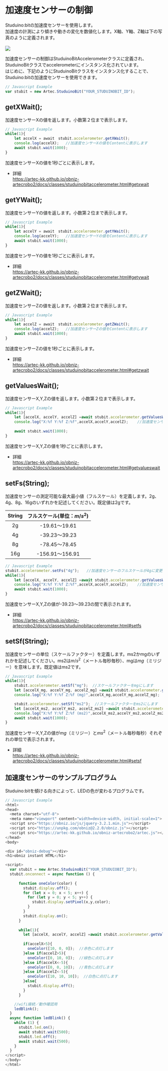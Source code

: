 # 加速度センサーの制御
Studuino:bitの加速度センサーを使用します。</br>
加速度の計測により傾きや動きの変化を数値化します。X軸、Y軸、Z軸は下の写真のように定義されます。</br></br>
![](https://i.imgur.com/cNlPIDt.jpg)



加速度センサーの制御はStuduinoBitAccelerometerクラスに定義され、StuduinoBitクラスでaccelerometerにインスタンス化されています。</br>
はじめに、下記のようにStuduinoBitクラスをインスタンス化することで、Studuino:bitの加速度センサーを使用できます。
```Javascript
// Javascript Example
var stubit = new Artec.StuduinoBit("YOUR_STUDUINOBIT_ID");
```

## getXWait();

加速度センサーXの値を返します。小数第２位まで表示します。

```Javascript
// Javascript Example
while(1){
    let accelX = await　stubit.accelerometer.getXWait();
    console.log(accelX);   //加速度センサーXの値をContentに表示します
    await stubit.wait(1000);
}
```
加速度センサーXの値を1秒ごとに表示します。
* 詳細<br/>
https://artec-kk.github.io/obniz-artecrobo2/docs/classes/studuinobitaccelerometer.html#getxwait

## getYWait();
加速度センサーYの値を返します。小数第２位まで表示します。

```Javascript
// Javascript Example
while(1){
    let accelY = await　stubit.accelerometer.getYWait();
    console.log(accelY);   //加速度センサーYの値をContentに表示します
    await stubit.wait(1000);
}
```
加速度センサーYの値を1秒ごとに表示します。
* 詳細<br/>
https://artec-kk.github.io/obniz-artecrobo2/docs/classes/studuinobitaccelerometer.html#getywait

## getZWait();
加速度センサーZの値を返します。小数第２位まで表示します。
```Javascript
// Javascript Example
while(1){
    let accelZ = await　stubit.accelerometer.getZWait();
    console.log(accelZ);   //加速度センサーZの値をContentに表示します
    await stubit.wait(1000);
}
```
加速度センサーZの値を1秒ごとに表示します。
* 詳細<br/>
https://artec-kk.github.io/obniz-artecrobo2/docs/classes/studuinobitaccelerometer.html#getzwait


## getValuesWait();

加速度センサーX,Y,Zの値を返します。小数第２位まで表示します。

```Javascript
// Javascript Example
while(1){
    let [accelX, accelY, accelZ] =await stubit.accelerometer.getValuesWait();
    console.log("X:%f Y:%f Z:%f",accelX,accelY,accelZ);    //加速度センサーの値をContentに表示します
    
    await stubit.wait(1000);
}
```
加速度センサーX,Y,Zの値を1秒ごとに表示します。
* 詳細<br/>
https://artec-kk.github.io/obniz-artecrobo2/docs/classes/studuinobitaccelerometer.html#getvalueswait

## setFs(String);
加速度センサーの測定可能な最大最小値（フルスケール）を定義します。2g、4g、8g、16gのいずれかを記述してください。既定値は2gです。<br/>


| String |      フルスケール(単位：$m/s^2$)     |
|:------:|:-------------:|
|   2g   | -19.61～19.61 |
|   4g   | -39.23～39.23 |
|   8g   | -78.45～78.45 |
|   16g   | -156.91～156.91 |
```Javascript
// Javascript Example
stubit.accelerometer.setFs("4g");　　//加速度センサーのフルスケールが4gに変更されます
while(1){
    let [accelX, accelY, accelZ] =await stubit.accelerometer.getValuesWait();　//加速度センサーX,Y,Zの値を取得します
    console.log("X:%f Y:%f Z:%f",accelX,accelY,accelZ);    //加速度センサーの値をContentに表示します
    await stubit.wait(1000);
}
```
加速度センサーX,Y,Zの値が-39.23～39.23の間で表示されます。
* 詳細<br/>
https://artec-kk.github.io/obniz-artecrobo2/docs/classes/studuinobitaccelerometer.html#setfs


## setSf(String);
加速度センサーの単位（スケールファクター）を定義します。ms2かmgのいずれかを記述してください。ms2は$m/s^2$（メートル毎秒毎秒）、mgは$mg$（ミリジー）を意味します。既定値はms2です。<br/>
```Javascript
// Javascript Example
while(1){
    stubit.accelerometer.setSf("mg");  //スケールファクターをmgにします
    let [accelX_mg, accelY_mg, accelZ_mg] =await stubit.accelerometer.getValuesWait();  //加速度センサーX,Y,Zの値を取得します
    console.log("X:%f Y:%f Z:%f (mg)",accelX_mg,accelY_mg,accelZ_mg);　//加速度センサーの値をContentに表示します

    stubit.accelerometer.setSf("ms2");  //スケールファクターをms2にします
    let [accelX_ms2, accelY_ms2, accelZ_ms2] =await stubit.accelerometer.getValuesWait();  //加速度センサーX,Y,Zの値を取得します
    console.log("X:%f Y:%f Z:%f (ms2)",accelX_ms2,accelY_ms2,accelZ_ms2);　//加速度センサーの値をContentに表示します
    await stubit.wait(1000);
}
```
加速度センサーX,Y,Zの値が$mg$（ミリジー）と$ms^2$（メートル毎秒毎秒）それぞれの単位で表示されます。
* 詳細<br/>
https://artec-kk.github.io/obniz-artecrobo2/docs/classes/studuinobitaccelerometer.html#setsf

## 加速度センサーのサンプルプログラム
Studuino:bitを傾ける向きによって、LEDの色が変わるプログラムです。
```Javascript
// Javascript Example
<html>
<head>
  <meta charset="utf-8">
  <meta name="viewport" content="width=device-width, initial-scale=1">
  <script src="https://obniz.io/js/jquery-3.2.1.min.js"></script>
  <script src="https://unpkg.com/obniz@2.2.0/obniz.js"></script>
  <script src="https://artec-kk.github.io/obniz-artecrobo2/artec.js"></script>
</head>
<body>

<div id="obniz-debug"></div>
<h1>obniz instant HTML</h1>

<script>
  var stubit = new Artec.StuduinoBit("YOUR_STUDUIOBIT_ID");
  stubit.onconnect = async function () {
    
      function oneColor(color) {
        stubit.display.off();
        for (let x = 0; x < 5; x++) {
          for (let y = 0; y < 5; y++) {
            stubit.display.setPixel(x,y,color);
          }
        }
        stubit.display.on();
      }
    
      while(1){
        let [accelX, accelY, accelZ] =await stubit.accelerometer.getValuesWait();  //加速度センサーX,Y,Zの値を取得します
      
        if(accelX>5){
          oneColor([10, 0, 0]);  //赤色に点灯します
        }else if(accelZ>5){
          oneColor([0, 10, 0]);  //緑色に点灯します
        }else if(accelX<-5){
          oneColor([0, 0, 10]);  //青色に点灯します
        }else if(accelZ<-5){  
          oneColor([10, 10, 10]);  //白色に点灯します
        }else{
          stubit.display.off();
        }
      }

    //wifi接続／動作確認用
    ledBlink();
  }
  async function ledBlink() {
    while (1) {
      stubit.led.on();
      await stubit.wait(500);
      stubit.led.off();
      await stubit.wait(500);
    }
  }
</script>
</body>
</html>
```